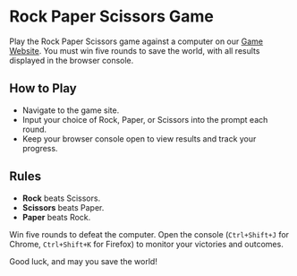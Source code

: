 # Rock Paper Scissors Game

Play the Rock Paper Scissors game against a computer on our [Game Website](https://willcoderhz.github.io/JSassignment/). You must win five rounds to save the world, with all results displayed in the browser console.

## How to Play

- Navigate to the game site.
- Input your choice of Rock, Paper, or Scissors into the prompt each round.
- Keep your browser console open to view results and track your progress.

## Rules

- **Rock** beats Scissors.
- **Scissors** beats Paper.
- **Paper** beats Rock.

Win five rounds to defeat the computer. Open the console (`Ctrl+Shift+J` for Chrome, `Ctrl+Shift+K` for Firefox) to monitor your victories and outcomes.

Good luck, and may you save the world!

